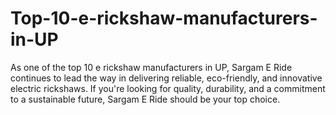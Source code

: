 # Top-10-e-rickshaw-manufacturers-in-UP
As one of the top 10 e rickshaw manufacturers in UP, Sargam E Ride continues to lead the way in delivering reliable, eco-friendly, and innovative electric rickshaws. If you're looking for quality, durability, and a commitment to a sustainable future, Sargam E Ride should be your top choice.
